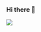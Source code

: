 ### Hi there 👋
<a href="https://honggacoding.tistory.com/" target="_blank">
<img src="https://img.shields.io/badge/T-Blog-FFD400?style=flat-square&logo=TV Time&logoColor=white"/></a>
<!--                                   설정이름 아이콘코드                    아이콘이름-->



<!--
**Hongaproject/Hongaproject** is a ✨ _special_ ✨ repository because its `README.md` (this file) appears on your GitHub profile.

Here are some ideas to get you started:

- 🔭 I’m currently working on ...
- 🌱 I’m currently learning ...
- 👯 I’m looking to collaborate on ...
- 🤔 I’m looking for help with ...
- 💬 Ask me about ...
- 📫 How to reach me: ...
- 😄 Pronouns: ...
- ⚡ Fun fact: ...
-->
